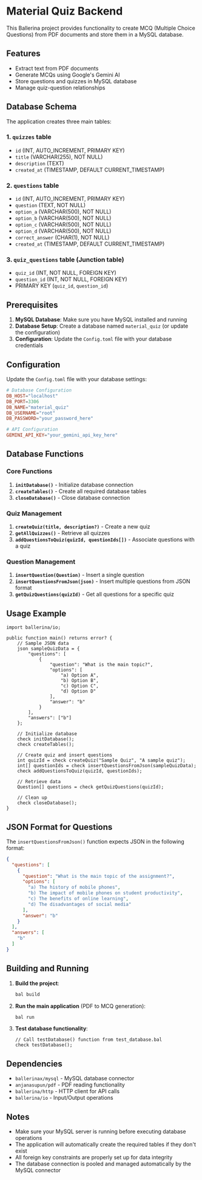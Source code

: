 # Material Quiz Backend

This Ballerina project provides functionality to create MCQ (Multiple Choice Questions) from PDF documents and store them in a MySQL database.

## Features

- Extract text from PDF documents
- Generate MCQs using Google's Gemini AI
- Store questions and quizzes in MySQL database
- Manage quiz-question relationships

## Database Schema

The application creates three main tables:

### 1. `quizzes` table
- `id` (INT, AUTO_INCREMENT, PRIMARY KEY)
- `title` (VARCHAR(255), NOT NULL)
- `description` (TEXT)
- `created_at` (TIMESTAMP, DEFAULT CURRENT_TIMESTAMP)

### 2. `questions` table
- `id` (INT, AUTO_INCREMENT, PRIMARY KEY)
- `question` (TEXT, NOT NULL)
- `option_a` (VARCHAR(500), NOT NULL)
- `option_b` (VARCHAR(500), NOT NULL)
- `option_c` (VARCHAR(500), NOT NULL)
- `option_d` (VARCHAR(500), NOT NULL)
- `correct_answer` (CHAR(1), NOT NULL)
- `created_at` (TIMESTAMP, DEFAULT CURRENT_TIMESTAMP)

### 3. `quiz_questions` table (Junction table)
- `quiz_id` (INT, NOT NULL, FOREIGN KEY)
- `question_id` (INT, NOT NULL, FOREIGN KEY)
- PRIMARY KEY (`quiz_id`, `question_id`)

## Prerequisites

1. **MySQL Database**: Make sure you have MySQL installed and running
2. **Database Setup**: Create a database named `material_quiz` (or update the configuration)
3. **Configuration**: Update the `Config.toml` file with your database credentials

## Configuration

Update the `Config.toml` file with your database settings:

```toml
# Database Configuration
DB_HOST="localhost"
DB_PORT=3306
DB_NAME="material_quiz"
DB_USERNAME="root"
DB_PASSWORD="your_password_here"

# API Configuration
GEMINI_API_KEY="your_gemini_api_key_here"
```

## Database Functions

### Core Functions

1. **`initDatabase()`** - Initialize database connection
2. **`createTables()`** - Create all required database tables
3. **`closeDatabase()`** - Close database connection

### Quiz Management

1. **`createQuiz(title, description?)`** - Create a new quiz
2. **`getAllQuizzes()`** - Retrieve all quizzes
3. **`addQuestionsToQuiz(quizId, questionIds[])`** - Associate questions with a quiz

### Question Management

1. **`insertQuestion(Question)`** - Insert a single question
2. **`insertQuestionsFromJson(json)`** - Insert multiple questions from JSON format
3. **`getQuizQuestions(quizId)`** - Get all questions for a specific quiz

## Usage Example

```ballerina
import ballerina/io;

public function main() returns error? {
    // Sample JSON data
    json sampleQuizData = {
        "questions": [
            {
                "question": "What is the main topic?",
                "options": [
                    "a) Option A",
                    "b) Option B", 
                    "c) Option C",
                    "d) Option D"
                ],
                "answer": "b"
            }
        ],
        "answers": ["b"]
    };

    // Initialize database
    check initDatabase();
    check createTables();
    
    // Create quiz and insert questions
    int quizId = check createQuiz("Sample Quiz", "A sample quiz");
    int[] questionIds = check insertQuestionsFromJson(sampleQuizData);
    check addQuestionsToQuiz(quizId, questionIds);
    
    // Retrieve data
    Question[] questions = check getQuizQuestions(quizId);
    
    // Clean up
    check closeDatabase();
}
```

## JSON Format for Questions

The `insertQuestionsFromJson()` function expects JSON in the following format:

```json
{
  "questions": [
    {
      "question": "What is the main topic of the assignment?",
      "options": [
        "a) The history of mobile phones",
        "b) The impact of mobile phones on student productivity", 
        "c) The benefits of online learning",
        "d) The disadvantages of social media"
      ],
      "answer": "b"
    }
  ],
  "answers": [
    "b"
  ]
}
```

## Building and Running

1. **Build the project**:
   ```bash
   bal build
   ```

2. **Run the main application** (PDF to MCQ generation):
   ```bash
   bal run
   ```

3. **Test database functionality**:
   ```ballerina
   // Call testDatabase() function from test_database.bal
   check testDatabase();
   ```

## Dependencies

- `ballerinax/mysql` - MySQL database connector
- `anjanasupun/pdf` - PDF reading functionality
- `ballerina/http` - HTTP client for API calls
- `ballerina/io` - Input/Output operations

## Notes

- Make sure your MySQL server is running before executing database operations
- The application will automatically create the required tables if they don't exist
- All foreign key constraints are properly set up for data integrity
- The database connection is pooled and managed automatically by the MySQL connector
